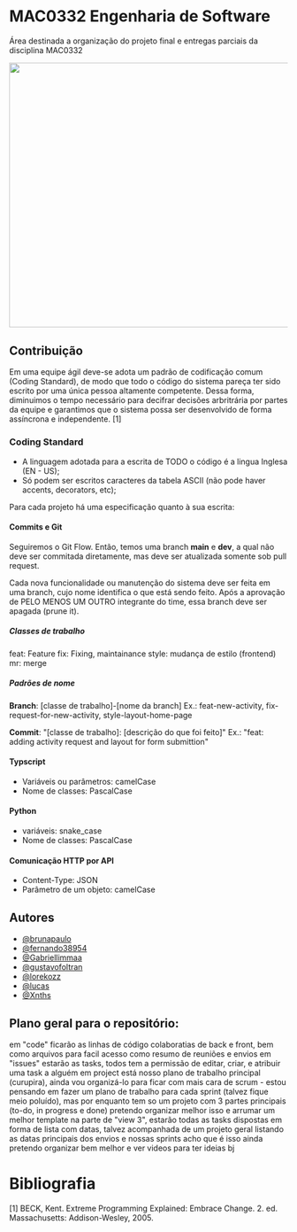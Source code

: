 # MAC0332 Engenharia de Software

Área destinada a organização do projeto final e entregas parciais da disciplina MAC0332

<img src="https://cdn.hackaday.io/images/4049831560526224990.jpg" width="638" height="478.5">

## Contribuição

Em uma equipe ágil deve-se adota um padrão de codificação comum (Coding Standard), de modo que todo o código do sistema pareça ter sido escrito por uma única pessoa altamente competente. Dessa forma, diminuimos o tempo necessário para decifrar decisões arbritrária por partes da equipe e garantimos que o sistema possa ser desenvolvido de forma assíncrona e independente. [1]

### Coding Standard

- A linguagem adotada para a escrita de TODO o código é a lingua Inglesa (EN - US);
- Só podem ser escritos caracteres da tabela ASCII (não pode haver accents, decorators, etc);

Para cada projeto há uma especificação quanto à sua escrita:

#### Commits e Git

Seguiremos o Git Flow. Então, temos uma branch **main** e **dev**, a qual não deve ser commitada diretamente, mas deve ser atualizada somente sob pull request.

Cada nova funcionalidade ou manutenção do sistema deve ser feita em uma branch, cujo nome identifica o que está sendo feito. Após a aprovação de PELO MENOS UM OUTRO integrante do time, essa branch deve ser apagada (prune it).

##### Classes de trabalho

feat: Feature
fix: Fixing, maintainance
style: mudança de estilo (frontend)
mr: merge

##### Padrões de nome

**Branch**: [classe de trabalho]-[nome da branch]
Ex.: feat-new-activity, fix-request-for-new-activity, style-layout-home-page

**Commit**: "[classe de trabalho]: [descrição do que foi feito]"
Ex.: "feat: adding activity request and layout for form submittion"

#### Typscript

- Variáveis ou parâmetros: camelCase
- Nome de classes: PascalCase

#### Python

- variáveis: snake_case
- Nome de classes: PascalCase

#### Comunicação HTTP por API

- Content-Type: JSON
- Parâmetro de um objeto: camelCase


## Autores

- [@brunapaulo](https://github.com/brunapaulo)
- [@fernando38954](https://github.com/fernando38954)
- [@Gabriellimmaa](https://github.com/Gabriellimmaa)
- [@gustavofoltran](https://github.com/gustavofoltran)
- [@lorekozz](https://github.com/lorekozz)
- [@lucas](https://www.instagram.com/franco.lucasr/)
- [@Xnths](https://github.com/Xnths)

## Plano geral para o repositório:

em "code" ficarão as linhas de código colaboratias de back e front, bem como arquivos para facil acesso como resumo de reuniões e envios 
em "issues" estarão as tasks, todos tem a permissão de editar, criar, e atribuir uma task a alguém
em project está nosso plano de trabalho principal (curupira), ainda vou organizá-lo para ficar com mais cara de scrum - estou pensando em fazer um plano de trabalho para cada sprint (talvez fique meio poluído), mas por enquanto tem so um projeto com 3 partes principais (to-do, in progress e done)
pretendo organizar melhor isso e arrumar um melhor template
na parte de "view 3", estarão todas as tasks dispostas em forma de lista com datas, talvez acompanhada de um projeto geral listando as datas principais dos envios e nossas sprints 
acho que é isso ainda pretendo organizar bem melhor e ver videos para ter ideias bj


# Bibliografia

[1] BECK, Kent. Extreme Programming Explained: Embrace Change. 2. ed. Massachusetts: Addison-Wesley, 2005.
